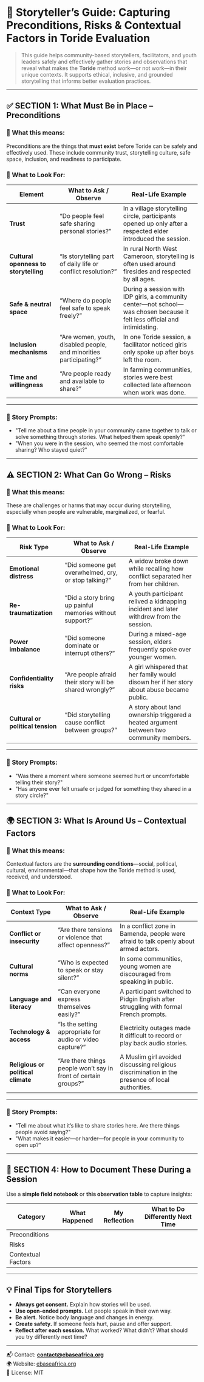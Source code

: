 # 📘 Storyteller’s Guide: Capturing Preconditions, Risks & Contextual Factors in Toride Evaluation

> This guide helps community-based storytellers, facilitators, and youth leaders safely and effectively gather stories and observations that reveal what makes the **Toride** method work—or not work—in their unique contexts. It supports ethical, inclusive, and grounded storytelling that informs better evaluation practices.

---

## ✅ SECTION 1: What Must Be in Place – Preconditions

### 🎯 What this means:
Preconditions are the things that **must exist** before Toride can be safely and effectively used. These include community trust, storytelling culture, safe space, inclusion, and readiness to participate.

### 🧾 What to Look For:

| Element                               | What to Ask / Observe                                              | Real-Life Example                                                                                                         |
| ------------------------------------- | ------------------------------------------------------------------ | ------------------------------------------------------------------------------------------------------------------------- |
| **Trust**                             | “Do people feel safe sharing personal stories?”                    | In a village storytelling circle, participants opened up only after a respected elder introduced the session.             |
| **Cultural openness to storytelling** | “Is storytelling part of daily life or conflict resolution?”       | In rural North West Cameroon, storytelling is often used around firesides and respected by all ages.                      |
| **Safe & neutral space**              | “Where do people feel safe to speak freely?”                       | During a session with IDP girls, a community center—not school—was chosen because it felt less official and intimidating. |
| **Inclusion mechanisms**              | “Are women, youth, disabled people, and minorities participating?” | In one Toride session, a facilitator noticed girls only spoke up after boys left the room.                                |
| **Time and willingness**              | “Are people ready and available to share?”                         | In farming communities, stories were best collected late afternoon when work was done.                                    |

---

### 📣 Story Prompts:
* "Tell me about a time people in your community came together to talk or solve something through stories. What helped them speak openly?"
* "When you were in the session, who seemed the most comfortable sharing? Who stayed quiet?"

---

## ⚠️ SECTION 2: What Can Go Wrong – Risks

### 🎯 What this means:
These are challenges or harms that may occur during storytelling, especially when people are vulnerable, marginalized, or fearful.

### 🧾 What to Look For:

| Risk Type                         | What to Ask / Observe                                    | Real-Life Example                                                                         |
| --------------------------------- | -------------------------------------------------------- | ----------------------------------------------------------------------------------------- |
| **Emotional distress**            | “Did someone get overwhelmed, cry, or stop talking?”     | A widow broke down while recalling how conflict separated her from her children.          |
| **Re-traumatization**             | “Did a story bring up painful memories without support?” | A youth participant relived a kidnapping incident and later withdrew from the session.    |
| **Power imbalance**               | “Did someone dominate or interrupt others?”              | During a mixed-age session, elders frequently spoke over younger women.                   |
| **Confidentiality risks**         | “Are people afraid their story will be shared wrongly?”  | A girl whispered that her family would disown her if her story about abuse became public. |
| **Cultural or political tension** | “Did storytelling cause conflict between groups?”        | A story about land ownership triggered a heated argument between two community members.   |

---

### 📣 Story Prompts:
* "Was there a moment where someone seemed hurt or uncomfortable telling their story?"
* "Has anyone ever felt unsafe or judged for something they shared in a story circle?"

---

## 🌍 SECTION 3: What Is Around Us – Contextual Factors

### 🎯 What this means:
Contextual factors are the **surrounding conditions**—social, political, cultural, environmental—that shape how the Toride method is used, received, and understood.

### 🧾 What to Look For:

| Context Type                       | What to Ask / Observe                                           | Real-Life Example                                                                               |
| ---------------------------------- | --------------------------------------------------------------- | ----------------------------------------------------------------------------------------------- |
| **Conflict or insecurity**         | “Are there tensions or violence that affect openness?”          | In a conflict zone in Bamenda, people were afraid to talk openly about armed actors.            |
| **Cultural norms**                 | “Who is expected to speak or stay silent?”                      | In some communities, young women are discouraged from speaking in public.                       |
| **Language and literacy**          | “Can everyone express themselves easily?”                       | A participant switched to Pidgin English after struggling with formal French prompts.           |
| **Technology & access**            | “Is the setting appropriate for audio or video capture?”        | Electricity outages made it difficult to record or play back audio stories.                     |
| **Religious or political climate** | “Are there things people won’t say in front of certain groups?” | A Muslim girl avoided discussing religious discrimination in the presence of local authorities. |

---

### 📣 Story Prompts:
* "Tell me about what it’s like to share stories here. Are there things people avoid saying?"
* "What makes it easier—or harder—for people in your community to open up?"

---

## 🛟 SECTION 4: How to Document These During a Session

Use a **simple field notebook** or **this observation table** to capture insights:

| Category           | What Happened | My Reflection | What to Do Differently Next Time |
| ------------------ | ------------- | ------------- | -------------------------------- |
| Preconditions      |               |               |                                  |
| Risks              |               |               |                                  |
| Contextual Factors |               |               |                                  |

---

## 💡 Final Tips for Storytellers

* **Always get consent.** Explain how stories will be used.
* **Use open-ended prompts.** Let people speak in their own way.
* **Be alert.** Notice body language and changes in energy.
* **Create safety.** If someone feels hurt, pause and offer support.
* **Reflect after each session.** What worked? What didn’t? What should you try differently next time?

---

📬 Contact: **contact@ebaseafrica.org**  
🌍 Website: [ebaseafrica.org](https://ebaseafrica.org)  
🧾 License: MIT
